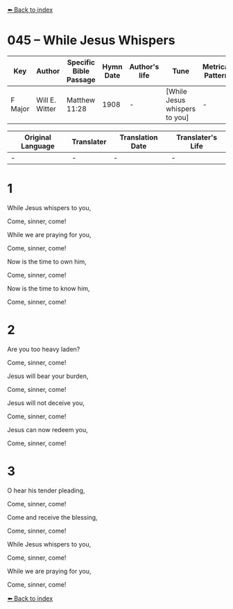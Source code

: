 [⬅️ Back to index](../README.md)

# 045 – While Jesus Whispers

Key | Author   | Specific Bible Passage     |Hymn Date |Author's life |Tune |Metrical Pattern   |Composer/Source
-- | --------- | ---------------------------|----------|--------------|-----|-------------------|-------------  
F Major |Will E. Witter |Matthew 11:28 |1908 |- |[While Jesus whispers to you] |- |H. R. Palmer

Original Language | Translater | Translation Date   | Translater's Life  
----------------- | --------- | --------------------|-------------     
\- |- |- |-




# 1

While Jesus whispers to you,

Come, sinner, come!

While we are praying for you,

Come, sinner, come!

Now is the time to own him,

Come, sinner, come!

Now is the time to know him,

Come, sinner, come!



# 2

Are you too heavy laden?

Come, sinner, come!

Jesus will bear your burden,

Come, sinner, come!

Jesus will not deceive you,

Come, sinner, come!

Jesus can now redeem you,

Come, sinner, come!



# 3

O hear his tender pleading,

Come, sinner, come!

Come and receive the blessing,

Come, sinner, come!

While Jesus whispers to you,

Come, sinner, come!

While we are praying for you,

Come, sinner, come!

[⬅️ Back to index](../README.md)
